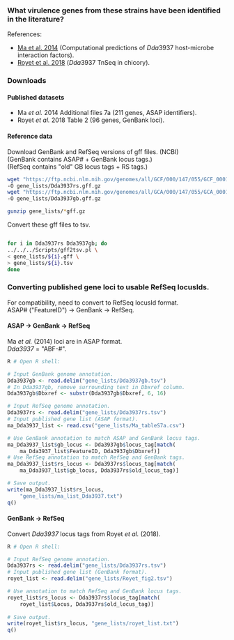### What virulence genes from these strains have been identified in the literature?

References: 

- [Ma et al. 2014](https://doi.org/10.1186/1471-2164-15-508) (Computational predictions of *Dda*3937 host-microbe interaction factors).
- [Royet et al. 2018](https://doi.org/10.1111/mpp.12754) (*Dda*3937 TnSeq in chicory).

### Downloads

#### Published datasets

- Ma *et al.* 2014 Additional files 7a (211 genes, ASAP identifiers).
- Royet *et al.* 2018 Table 2 (96 genes, GenBank loci).

#### Reference data

Download GenBank and RefSeq versions of gff files. (NCBI)  
(GenBank contains ASAP# + GenBank locus tags.)  
(RefSeq contains "old" GB locus tags + RS tags.) 

~~~ bash
wget "https://ftp.ncbi.nlm.nih.gov/genomes/all/GCF/000/147/055/GCF_000147055.1_ASM14705v1/GCF_000147055.1_ASM14705v1_genomic.gff.gz" \
-O gene_lists/Dda3937rs.gff.gz
wget "https://ftp.ncbi.nlm.nih.gov/genomes/all/GCA/000/147/055/GCA_000147055.1_ASM14705v1/GCA_000147055.1_ASM14705v1_genomic.gff.gz" \
-O gene_lists/Dda3937gb.gff.gz

gunzip gene_lists/*gff.gz
~~~

Convert these gff files to tsv.

~~~ bash

for i in Dda3937rs Dda3937gb; do
../../../Scripts/gff2tsv.pl \
< gene_lists/${i}.gff \
> gene_lists/${i}.tsv
done
~~~

### Converting published gene loci to usable RefSeq locusIds.

For compatibility, need to convert to RefSeq locusId format.  
ASAP# ("FeatureID") -> GenBank -> RefSeq.

#### ASAP -> GenBank -> RefSeq

Ma *et al.* (2014) loci are in ASAP format.  
*Dda3937* = "ABF-#".  

~~~ r
R # Open R shell:

# Input GenBank genome annotation.
Dda3937gb <- read.delim("gene_lists/Dda3937gb.tsv")
# In Dda3937gb, remove surrounding text in Dbxref column.
Dda3937gb$Dbxref <- substr(Dda3937gb$Dbxref, 6, 16)

# Input RefSeq genome annotation.
Dda3937rs <- read.delim("gene_lists/Dda3937rs.tsv")
# Input published gene list (ASAP format).
ma_Dda3937_list <- read.csv("gene_lists/Ma_tableS7a.csv")

# Use GenBank annotation to match ASAP and GenBank locus tags.
ma_Dda3937_list$gb_locus <- Dda3937gb$locus_tag[match(
	ma_Dda3937_list$FeatureID, Dda3937gb$Dbxref)]
# Use RefSeq annotation to match RefSeq and GenBank tags.
ma_Dda3937_list$rs_locus <- Dda3937rs$locus_tag[match(
	ma_Dda3937_list$gb_locus, Dda3937rs$old_locus_tag)]

# Save output.
write(ma_Dda3937_list$rs_locus, 
	"gene_lists/ma_list_Dda3937.txt")
q()
~~~

#### GenBank -> RefSeq

Convert *Dda3937* locus tags from Royet *et al.* (2018).

~~~ r
R # Open R shell:

# Input RefSeq genome annotation.
Dda3937rs <- read.delim("gene_lists/Dda3937rs.tsv")
# Input published gene list (GenBank format).
royet_list <- read.delim("gene_lists/Royet_fig2.tsv")

# Use annotation to match RefSeq and GenBank locus tags.
royet_list$rs_locus <- Dda3937rs$locus_tag[match(
	royet_list$Locus, Dda3937rs$old_locus_tag)]
	
# Save output.
write(royet_list$rs_locus, "gene_lists/royet_list.txt")
q()
~~~
